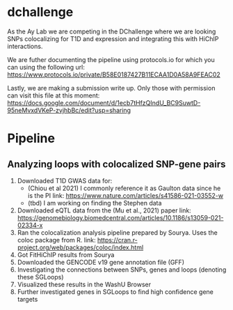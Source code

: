 # dchallenge
As the Ay Lab we are competing in the DChallenge where we are looking SNPs colocalizing for T1D and expression and integrating this with HiChIP interactions. 

We are futher documenting the pipeline using protocols.io for which you can using the following url:
https://www.protocols.io/private/B58E0187427B11ECAA1D0A58A9FEAC02

Lastly, we are making a submission write up. Only those with permission can visit this file at this moment:
https://docs.google.com/document/d/1ecb7tHfzQIndU_BC9SuwtD-95neMvxdVKeP-zvjhbBc/edit?usp=sharing

# Pipeline
## Analyzing loops with colocalized SNP-gene pairs 
1) Downloaded T1D GWAS data for:
    - (Chiou et al 2021) I commonly reference it as Gaulton data since he is the PI
        link: https://www.nature.com/articles/s41586-021-03552-w
    - (tbd) I am working on finding the Stephen data
2) Downloaded eQTL data from the (Mu et al., 2021) paper
    link: https://genomebiology.biomedcentral.com/articles/10.1186/s13059-021-02334-x
3) Ran the colocalization analysis pipeline prepared by Sourya. Uses the coloc package from R. 
    link: https://cran.r-project.org/web/packages/coloc/index.html
4) Got FitHiChIP results from Sourya
5) Downloaded the GENCODE v19 gene annotation file (GFF)
6) Investigating the connections between SNPs, genes and loops (denoting these SGLoops)
7) Visualized these results in the WashU Browser
8) Further investigated genes in SGLoops to find high confidence gene targets
